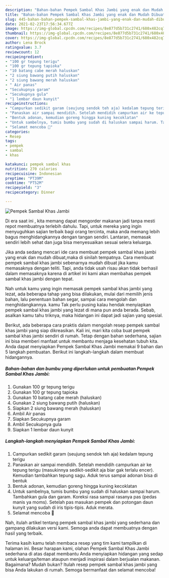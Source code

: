```yaml
---
description: "Bahan-bahan Pempek Sambal Khas Jambi yang enak dan Mudah Dibuat"
title: "Bahan-bahan Pempek Sambal Khas Jambi yang enak dan Mudah Dibuat"
slug: 445-bahan-bahan-pempek-sambal-khas-jambi-yang-enak-dan-mudah-dibuat
date: 2021-02-23T17:56:34.677Z
image: https://img-global.cpcdn.com/recipes/8e877d5b731c2741/680x482cq70/pempek-sambal-khas-jambi-foto-resep-utama.jpg
thumbnail: https://img-global.cpcdn.com/recipes/8e877d5b731c2741/680x482cq70/pempek-sambal-khas-jambi-foto-resep-utama.jpg
cover: https://img-global.cpcdn.com/recipes/8e877d5b731c2741/680x482cq70/pempek-sambal-khas-jambi-foto-resep-utama.jpg
author: Lena Brock
ratingvalue: 3.7
reviewcount: 12
recipeingredient:
- "100 gr tepung terigu"
- "100 gr tepung tapioka"
- "10 batang cabe merah haluskan"
- "2 siung bawang putih haluskan"
- "2 siung bawang merah haluskan"
- " Air panas"
- "Secukupnya garam"
- "Secukupnya gula"
- "1 lembar daun kunyit"
recipeinstructions:
- "Campurkan sedikit garam (seujung sendok teh aja) kedalam tepung terigu"
- "Panaskan air sampai mendidih. Setelah mendidih campurkan air ke tepung terigu (masukinnya sedikit-sedikit aja biar gak terlalu encer). Kemudian tambahkan tepung sagu. Aduk terus sampai adonan bisa di bentuk"
- "Bentuk adonan, kemudian goreng hingga kuning kecoklatan"
- "Untuk sambelnya, tumis bumbu yang sudah di haluskan sampai harum. Tambahkan gula dan garam. Koreksi rasa sampai rasanya pas (pedas manis ya moms). Setelah pas masukan pempek dan potongan daun kunyit yang sudah di iris tipis-tipis. Aduk merata."
- "Selamat mencoba 🐻"
categories:
- Resep
tags:
- pempek
- sambal
- khas

katakunci: pempek sambal khas 
nutrition: 270 calories
recipecuisine: Indonesian
preptime: "PT39M"
cooktime: "PT52M"
recipeyield: "3"
recipecategory: Dinner

---
```



![Pempek Sambal Khas Jambi](https://img-global.cpcdn.com/recipes/8e877d5b731c2741/680x482cq70/pempek-sambal-khas-jambi-foto-resep-utama.jpg)

Di era  saat ini , kita memang dapat mengorder makanan jadi tanpa mesti repot membuatnya terlebih dahulu. Tapi, untuk mereka yang ingin menyuguhkan sajian terbaik bagi orang tercinta, maka anda memang lebih bagus menghidangkannya dengan tangan sendiri. Lantaran, memasak sendiri lebih sehat dan juga bisa menyesuaikan sesuai selera keluarga.

Jika anda sedang mencari ide cara membuat pempek sambal khas jambi yang enak dan mudah dibuat,maka di sinilah tempatnya. Cara membuat pempek sambal khas jambi  sebenarnya mudah dibuat jika kamu memasaknya dengan teliti. Tapi, anda tidak usah risau akan tidak berhasil dalam memasaknya 
karena di artikel ini kami akan membahas pempek sambal khas jambi dengan tepat.  



Nah untuk kamu yang ingin memasak pempek sambal khas jambi yang lezat, ada beberapa tahap yang bisa dilakukan, mulai dari memilih jenis bahan, lalu penentuan bahan segar, sampai cara mengolah dan menghidangkannya. kamu Tak perlu pusing kalau hendak menyiapkan pempek sambal khas jambi yang lezat di mana pun anda berada. Sebab, asalkan kamu  tahu triknya, maka hidangan ini dapat jadi sajian yang spesial.

Berikut, ada beberapa cara praktis  dalam mengolah resep pempek sambal khas jambi yang siap dikreasikan. Kali ini, mari kita coba buat pempek sambal khas jambi sendiri di rumah. Tetap dengan bahan sederhana, sajian ini bisa memberi manfaat untuk membantu menjaga kesehatan tubuh kita. Anda dapat menyiapkan Pempek Sambal Khas Jambi memakai 9 bahan dan 5 langkah pembuatan. Berikut ini langkah-langkah dalam membuat hidangannya.

<!--inarticleads1-->

##### Bahan-bahan dan bumbu yang diperlukan untuk pembuatan Pempek Sambal Khas Jambi:

1. Gunakan 100 gr tepung terigu
1. Gunakan 100 gr tepung tapioka
1. Gunakan 10 batang cabe merah (haluskan)
1. Gunakan 2 siung bawang putih (haluskan)
1. Siapkan 2 siung bawang merah (haluskan)
1. Ambil  Air panas
1. Siapkan Secukupnya garam
1. Ambil Secukupnya gula
1. Siapkan 1 lembar daun kunyit




<!--inarticleads2-->

##### Langkah-langkah menyiapkan Pempek Sambal Khas Jambi:

1. Campurkan sedikit garam (seujung sendok teh aja) kedalam tepung terigu
1. Panaskan air sampai mendidih. Setelah mendidih campurkan air ke tepung terigu (masukinnya sedikit-sedikit aja biar gak terlalu encer). Kemudian tambahkan tepung sagu. Aduk terus sampai adonan bisa di bentuk
1. Bentuk adonan, kemudian goreng hingga kuning kecoklatan
1. Untuk sambelnya, tumis bumbu yang sudah di haluskan sampai harum. Tambahkan gula dan garam. Koreksi rasa sampai rasanya pas (pedas manis ya moms). Setelah pas masukan pempek dan potongan daun kunyit yang sudah di iris tipis-tipis. Aduk merata.
1. Selamat mencoba 🐻




Nah, itulah artikel tentang  pempek sambal khas jambi  yang sederhana dan gampang dilakukan versi kami. Semoga anda dapat membuatnya dengan hasil yang terbaik. 

Terima kasih kamu telah membaca resep yang tim kami tampilkan di halaman ini. Besar harapan kami, olahan  Pempek Sambal Khas Jambi sederhana di atas dapat membantu Anda menyiapkan hidangan yang sedap untuk keluarga/teman ataupun menjadi inspirasi dalam berjualan makanan. Bagaimana? Mudah bukan? Itulah resep pempek sambal khas jambi yang bisa Anda lakukan di rumah. Semoga bermanfaat dan selamat mencoba!

